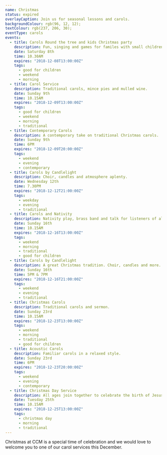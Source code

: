 ```yaml
---
name: Christmas
status: expired
overlayCaption: Join us for seasonal lessons and carols.
backgroundColour: rgb(96, 12, 12);
textColour: rgb(237, 206, 30);
eventType: carols
events:
  - title: Carols Round the tree and kids Christmas party
    description: Fun, singing and games for familes with small children.
    date: Saturday 8th
    time: 10.30AM
    expires: "2018-12-08T13:00:00Z"
    tags:
      - good for children
      - weekend
      - morning
  - title: Carol Service
    description: Traditional carols, mince pies and mulled wine.
    date: Sunday 9th
    time: 10.15AM
    expires: "2018-12-09T13:00:00Z"
    tags:
      - good for children
      - weekend
      - morning
      - traditional
  - title: Contemporary Carols
    description: A contemporary take on traditional Christmas carols.
    date: Sunday 9th
    time: 6PM
    expires: "2018-12-09T20:00:00Z"
    tags:
      - weekend
      - evening
      - contemporary
  - title: Carols by Candlelight
    description: Choir, candles and atmosphere aplenty.
    date: Wednesday 12th
    time: 7.30PM
    expires: "2018-12-12T21:00:00Z"
    tags:
      - weekday
      - evening
      - traditional
  - title: Carols and Nativity
    description: Nativity play, brass band and talk for listeners of all ages.
    date: Sunday 16th
    time: 10.15AM
    expires: "2018-12-16T13:00:00Z"
    tags:
      - weekend
      - morning
      - traditional
      - good for children
  - title: Carols by Candlelight
    description: A great Christmas tradition. Choir, candles and more.
    date: Sunday 16th
    time: 5PM & 7PM
    expires: "2018-12-16T21:00:00Z"
    tags:
      - weekend
      - evening
      - traditional
  - title: Christmas Carols
    description: Traditional carols and sermon.
    date: Sunday 23rd
    time: 10.15AM
    expires: "2018-12-23T13:00:00Z"
    tags:
      - weekend
      - morning
      - traditional
      - good for children
  - title: Acoustic Carols
    description: Familiar carols in a relaxed style.
    date: Sunday 23rd
    time: 6PM
    expires: "2018-12-23T20:00:00Z"
    tags:
      - weekend
      - evening
      - contemporary 
  - title: Christmas Day Service
    description: All ages join together to celebrate the birth of Jesus!
    date: Tuesday 25th
    time: 10.15AM
    expires: "2018-12-25T13:00:00Z"
    tags:
      - christmas day
      - morning
      - traditional
---
```

Christmas at CCM is a special time of celebration and we would love to welcome you to one of our carol services this December.
